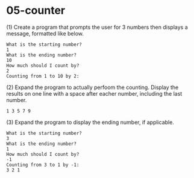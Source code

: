 # 05-counter

(1) Create a program that prompts the user for 3 numbers then displays a message, formatted like below.
```
What is the starting number?
1
What is the ending number?
10
How much should I count by?
2
Counting from 1 to 10 by 2:
```
(2) Expand the program to actually perfoom the counting. Display the results on one line with a space after eacher number, including the last number.
```
1 3 5 7 9 
```
(3) Expand the program to display the ending number, if applicable.
```
What is the starting number?
3
What is the ending number?
1
How much should I count by?
-1
Counting from 3 to 1 by -1:
3 2 1 
```
